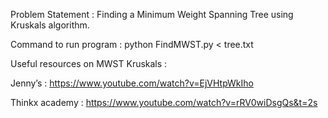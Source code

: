 Problem Statement : 
Finding a Minimum Weight Spanning Tree using Kruskals algorithm. 

Command to run program :
python FindMWST.py < tree.txt

Useful resources on MWST Kruskals :

Jenny’s : 
https://www.youtube.com/watch?v=EjVHtpWkIho

Thinkx academy : 
https://www.youtube.com/watch?v=rRV0wiDsgQs&t=2s
